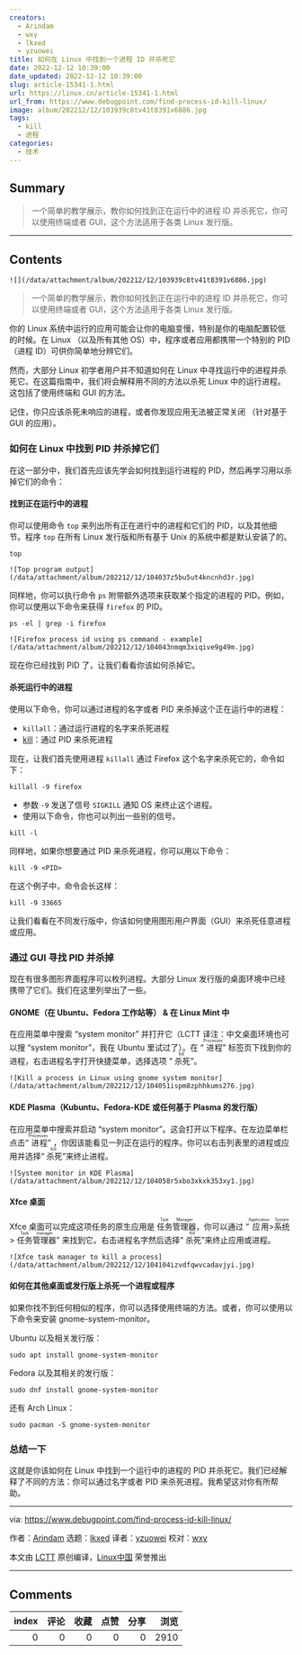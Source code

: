 ```yaml
---
creators:
  - Arindam
  - wxy
  - lkxed
  - yzuowei
title: 如何在 Linux 中找到一个进程 ID 并杀死它
date: 2022-12-12 10:39:00
date_updated: 2022-12-12 10:39:00
slug: article-15341-1.html
url: https://linux.cn/article-15341-1.html
url_from: https://www.debugpoint.com/find-process-id-kill-linux/
image: album/202212/12/103939c8tv41t8391v6886.jpg
tags:
  - kill
  - 进程
categories:
  - 技术
---
```


## Summary

> 一个简单的教学展示，教你如何找到正在运行中的进程 ID 并杀死它，你可以使用终端或者 GUI，这个方法适用于各类 Linux 发行版。

***

<!-- more -->

## Contents

`![](/data/attachment/album/202212/12/103939c8tv41t8391v6886.jpg)`

> 
> 一个简单的教学展示，教你如何找到正在运行中的进程 ID 并杀死它，你可以使用终端或者 GUI，这个方法适用于各类 Linux 发行版。
> 
> 
> 

你的 Linux 系统中运行的应用可能会让你的电脑变慢，特别是你的电脑配置较低的时候。在 Linux （以及所有其他 OS）中，程序或者应用都携带一个特别的 PID （进程 ID）可供你简单地分辨它们。

然而，大部分 Linux 初学者用户并不知道如何在 Linux 中寻找运行中的进程并杀死它。在这篇指南中，我们将会解释用不同的方法以杀死 Linux 中的运行进程。这包括了使用终端和 GUI 的方法。

记住，你只应该杀死未响应的进程，或者你发现应用无法被正常关闭 （针对基于 GUI 的应用）。

### 如何在 Linux 中找到 PID 并杀掉它们

在这一部分中，我们首先应该先学会如何找到运行进程的 PID，然后再学习用以杀掉它们的命令：

#### 找到正在运行中的进程

你可以使用命令 `top` 来列出所有正在进行中的进程和它们的 PID，以及其他细节。程序 `top` 在所有 Linux 发行版和所有基于 Unix 的系统中都是默认安装了的。

```shell
top
```

`![Top program output](/data/attachment/album/202212/12/104037z5bu5ut4kncnhd3r.jpg)`

同样地，你可以执行命令 `ps` 附带额外选项来获取某个指定的进程的 PID。例如，你可以使用以下命令来获得 `firefox` 的 PID。

```shell
ps -el | grep -i firefox
```

`![Firefox process id using ps command - example](/data/attachment/album/202212/12/104043nmqm3xiqive9g49m.jpg)`

现在你已经找到 PID 了，让我们看看你该如何杀掉它。

#### 杀死运行中的进程

使用以下命令，你可以通过进程的名字或者 PID 来杀掉这个正在运行中的进程：

* `killall`：通过运行进程的名字来杀死进程
* [kill](https://linux.die.net/man/1/kill)：通过 PID 来杀死进程

现在，让我们首先使用进程 `killall` 通过 Firefox 这个名字来杀死它的，命令如下：

```shell
killall -9 firefox
```

* 参数 `-9` 发送了信号 `SIGKILL` 通知 OS 来终止这个进程。
* 使用以下命令，你也可以列出一些别的信号。

```shell
kill -l
```

同样地，如果你想要通过 PID 来杀死进程，你可以用以下命令：

```shell
kill -9 <PID>
```

在这个例子中，命令会长这样：

```shell
kill -9 33665
```

让我们看看在不同发行版中，你该如何使用图形用户界面（GUI）来杀死任意进程或应用。

### 通过 GUI 寻找 PID 并杀掉

现在有很多图形界面程序可以枚列进程。大部分 Linux 发行版的桌面环境中已经携带了它们。我们在这里列举出了一些。

#### GNOME（在 Ubuntu、Fedora 工作站等） & 在 Linux Mint 中

在应用菜单中搜索 “system monitor” 并打开它（LCTT 译注：中文桌面环境也可以搜 “system monitor”，我在 Ubuntu 里试过了）。在 “<ruby> 进程 <rt>  Processes </rt></ruby>” 标签页下找到你的进程，右击进程名字打开快捷菜单，选择选项 “<ruby> 杀死 <rt>  Kill </rt></ruby>”。

`![Kill a process in Linux using gnome system monitor](/data/attachment/album/202212/12/104051ispm8zphhkums276.jpg)`

#### KDE Plasma（Kubuntu、Fedora-KDE 或任何基于 Plasma 的发行版）

在应用菜单中搜索并启动 “system monitor”。这会打开以下程序。在左边菜单栏点击“<ruby> 进程 <rt>  Processes </rt></ruby>” ，你因该能看见一列正在运行的程序。你可以右击列表里的进程或应用并选择“<ruby> 杀死 <rt>  Kill </rt></ruby>”来终止进程。

`![System monitor in KDE Plasma](/data/attachment/album/202212/12/104058r5xbo3xkxk353xy1.jpg)`

#### Xfce 桌面

Xfce 桌面可以完成这项任务的原生应用是 <ruby> 任务管理器 <rt>  Task Manager </rt></ruby>，你可以通过 “<ruby> 应用 <rt>  Application </rt></ruby> > <ruby> 系统 <rt>  System </rt></ruby> > <ruby> 任务管理器 <rt>  Task manager </rt></ruby>” 来找到它。右击进程名字然后选择“<ruby> 杀死 <rt>  Kill </rt></ruby>”来终止应用或进程。

`![Xfce task manager to kill a process](/data/attachment/album/202212/12/104104izvdfqwvcadavjyi.jpg)`

#### 如何在其他桌面或发行版上杀死一个进程或程序

如果你找不到任何相似的程序，你可以选择使用终端的方法。或者，你可以使用以下命令来安装 gnome-system-monitor。

Ubuntu 以及相关发行版：

```shell
sudo apt install gnome-system-monitor
```

Fedora 以及其相关的发行版：

```shell
sudo dnf install gnome-system-monitor
```

还有 Arch Linux：

```shell
sudo pacman -S gnome-system-monitor
```

### 总结一下

这就是你该如何在 Linux 中找到一个运行中的进程的 PID 并杀死它。我们已经解释了不同的方法：你可以通过名字或者 PID 来杀死进程。我希望这对你有所帮助。

---

via: <https://www.debugpoint.com/find-process-id-kill-linux/>

作者：[Arindam](https://www.debugpoint.com/author/admin1/) 选题：[lkxed](https://github.com/lkxed) 译者：[yzuowei](https://github.com/yzuowei) 校对：[wxy](https://github.com/wxy)

本文由 [LCTT](https://github.com/LCTT/TranslateProject) 原创编译，[Linux中国](https://linux.cn/) 荣誉推出

***

## Comments


|   index |   评论 |   收藏 |   点赞 |   分享 |   浏览 |
|--------:|-------:|-------:|-------:|-------:|-------:|
|       0 |      0 |      0 |      0 |      0 |   2910 |
